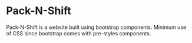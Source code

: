 # Pack-N-Shift
Pack-N-Shift is a website built using bootstrap components. Minimum use of CSS since bootstrap comes with pre-styles components.

